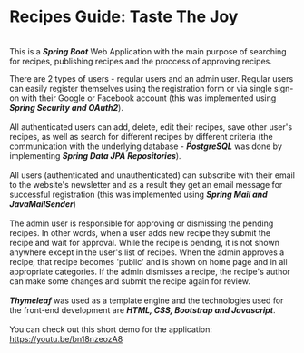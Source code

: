 # Recipes Guide: Taste The Joy
<br>
This is a <b><i>Spring Boot</i></b> Web Application with the main purpose of searching for recipes, publishing recipes and the proccess of approving recipes. <br>

There are 2 types of users - regular users and an admin user. Regular users can easily register themselves using the registration form or via single sign-on with their Google or Facebook account (this was implemented using <i><b>Spring Security and OAuth2</b></i>). <br><br>
All authenticated users can add, delete, edit their recipes, save other user's recipes, as well as search for different recipes by different criteria (the communication with the underlying database - <b><i>PostgreSQL</i></b> was done by implementing <b><i>Spring Data JPA Repositories</i></b>). <br><br>
All users (authenticated and unauthenticated) can subscribe with their email to the website's newsletter and as a result they get an email message for successful registration (this was implemented using <b><i>Spring Mail and JavaMailSender</i></b>) <br><br>
The admin user is responsible for approving or dismissing the pending recipes. In other words, when a user adds new recipe they submit the recipe and wait for approval. While the recipe is pending, it is not shown anywhere except in the user's list of recipes. When the admin approves a recipe, that recipe becomes 'public' and is shown on home page and in all appropriate categories. If the admin dismisses a recipe, the recipe's author can make some changes and submit the recipe again for review. <br><br>
<b><i>Thymeleaf</i></b> was used as a template engine and the technologies used for the front-end development are <b><i>HTML, CSS, Bootstrap and Javascript</i></b>.
<br><br>
You can check out this short demo for the application: https://youtu.be/bn18nzeozA8